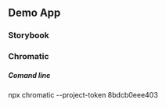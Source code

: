 ## Demo App

### Storybook

### Chromatic

##### Comand line

npx chromatic --project-token 8bdcb0eee403
